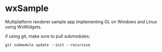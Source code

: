 # wxSample

Multiplatform renderer sample app implementing GL on Windows and Linux using WxWidgets.

if using git, make sure to pull submodules:

```console
git submodule update --init --recursive
```
